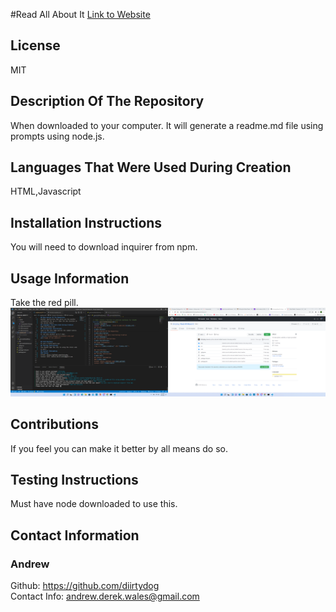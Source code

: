 #Read All About It  [Link to Website](https://github.com/diirtydog/Read-All-About-It)
  ## License
  MIT
  ## Description Of The Repository
  When downloaded to your computer. It will generate a readme.md file using prompts using node.js.
  ## Languages That Were Used During Creation
  HTML,Javascript
  ## Installation Instructions
  You will need to download inquirer from npm.
  ## Usage Information
  Take the red pill.
  <img src="dist\assets\Screenshot (24).png" alt="website picture">

  ## Contributions
  If you feel you can make it better by all means do so.
  ## Testing Instructions
  Must have node downloaded to use this.
  ## Contact Information
  ### Andrew   
  Github: https://github.com/diirtydog   
  Contact Info: andrew.derek.wales@gmail.com



